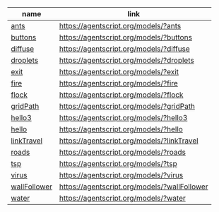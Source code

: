 name    | link
------- | ------
[ants](https://github.com/backspaces/agentscript/tree/master/models/AntsModel.js) | https://agentscript.org/models/?ants
[buttons](https://github.com/backspaces/agentscript/tree/master/models/ButtonsModel.js) | https://agentscript.org/models/?buttons
[diffuse](https://github.com/backspaces/agentscript/tree/master/models/DiffuseModel.js) | https://agentscript.org/models/?diffuse
[droplets](https://github.com/backspaces/agentscript/tree/master/models/DropletsModel.js) | https://agentscript.org/models/?droplets
[exit](https://github.com/backspaces/agentscript/tree/master/models/ExitModel.js) | https://agentscript.org/models/?exit
[fire](https://github.com/backspaces/agentscript/tree/master/models/FireModel.js) | https://agentscript.org/models/?fire
[flock](https://github.com/backspaces/agentscript/tree/master/models/FlockModel.js) | https://agentscript.org/models/?flock
[gridPath](https://github.com/backspaces/agentscript/tree/master/models/GridPathModel.js) | https://agentscript.org/models/?gridPath
[hello3](https://github.com/backspaces/agentscript/tree/master/models/Hello3Model.js) | https://agentscript.org/models/?hello3
[hello](https://github.com/backspaces/agentscript/tree/master/models/HelloModel.js) | https://agentscript.org/models/?hello
[linkTravel](https://github.com/backspaces/agentscript/tree/master/models/LinkTravelModel.js) | https://agentscript.org/models/?linkTravel
[roads](https://github.com/backspaces/agentscript/tree/master/models/RoadsModel.js) | https://agentscript.org/models/?roads
[tsp](https://github.com/backspaces/agentscript/tree/master/models/TspModel.js) | https://agentscript.org/models/?tsp
[virus](https://github.com/backspaces/agentscript/tree/master/models/VirusModel.js) | https://agentscript.org/models/?virus
[wallFollower](https://github.com/backspaces/agentscript/tree/master/models/WallFollowerModel.js) | https://agentscript.org/models/?wallFollower
[water](https://github.com/backspaces/agentscript/tree/master/models/WaterModel.js) | https://agentscript.org/models/?water
